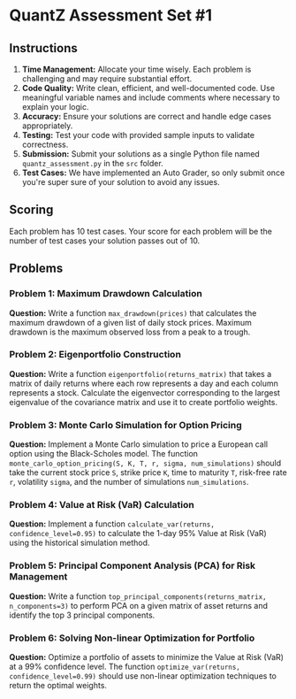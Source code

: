 # QuantZ Assessment Set #1

## Instructions

1. **Time Management:** Allocate your time wisely. Each problem is challenging and may require substantial effort.
2. **Code Quality:** Write clean, efficient, and well-documented code. Use meaningful variable names and include comments where necessary to explain your logic.
3. **Accuracy:** Ensure your solutions are correct and handle edge cases appropriately.
4. **Testing:** Test your code with provided sample inputs to validate correctness.
5. **Submission:** Submit your solutions as a single Python file named `quantz_assessment.py` in the `src` folder.
6. **Test Cases:** We have implemented an Auto Grader, so only submit once you're super sure of your solution to avoid any issues.

## Scoring
Each problem has 10 test cases. Your score for each problem will be the number of test cases your solution passes out of 10.

## Problems

### Problem 1: Maximum Drawdown Calculation
**Question:**
Write a function `max_drawdown(prices)` that calculates the maximum drawdown of a given list of daily stock prices. Maximum drawdown is the maximum observed loss from a peak to a trough.


### Problem 2: Eigenportfolio Construction
**Question:**
Write a function `eigenportfolio(returns_matrix)` that takes a matrix of daily returns where each row represents a day and each column represents a stock. Calculate the eigenvector corresponding to the largest eigenvalue of the covariance matrix and use it to create portfolio weights.


### Problem 3: Monte Carlo Simulation for Option Pricing
**Question:**
Implement a Monte Carlo simulation to price a European call option using the Black-Scholes model. The function `monte_carlo_option_pricing(S, K, T, r, sigma, num_simulations)` should take the current stock price `S`, strike price `K`, time to maturity `T`, risk-free rate `r`, volatility `sigma`, and the number of simulations `num_simulations`.




### Problem 4: Value at Risk (VaR) Calculation
**Question:**
Implement a function `calculate_var(returns, confidence_level=0.95)` to calculate the 1-day 95% Value at Risk (VaR) using the historical simulation method.



### Problem 5: Principal Component Analysis (PCA) for Risk Management
**Question:**
Write a function `top_principal_components(returns_matrix, n_components=3)` to perform PCA on a given matrix of asset returns and identify the top 3 principal components.


### Problem 6: Solving Non-linear Optimization for Portfolio
**Question:**
Optimize a portfolio of assets to minimize the Value at Risk (VaR) at a 99% confidence level. The function `optimize_var(returns, confidence_level=0.99)` should use non-linear optimization techniques to return the optimal weights.



